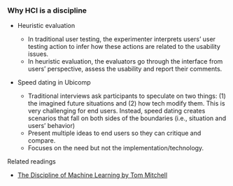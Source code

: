 ### Why HCI is a discipline


- Heuristic evaluation
    - In traditional user testing, the experimenter interprets users’ user testing action to infer how these actions are related to the usability issues.
    - In heuristic evaluation, the evaluators go through the interface from users’ perspective, assess the usability and report their comments.


- Speed dating in Ubicomp
    - Traditional interviews ask participants to speculate on two things: (1) the imagined future situations and (2) how tech modify them. This is very challenging for end users.  Instead, speed dating creates scenarios that fall on both sides of the boundaries (i.e., situation and users’ behavior)
    - Present multiple ideas to end users so they can critique and compare. 
    - Focuses on the need but not the implementation/technology.


Related readings

- [The Discipline of Machine Learning by Tom Mitchell](http://www.cs.cmu.edu/~tom//pubs/MachineLearning.pdf)